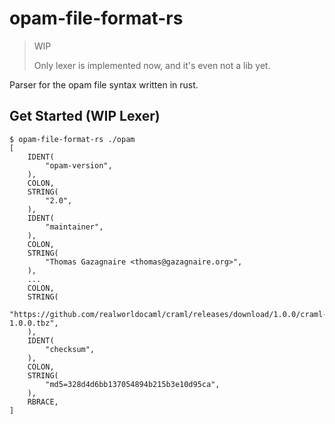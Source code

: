# opam-file-format-rs

> WIP
>
> Only lexer is implemented now, and it's even not a lib yet.

Parser for the opam file syntax written in rust.

## Get Started (WIP Lexer)

``` shell script
$ opam-file-format-rs ./opam
[
    IDENT(
        "opam-version",
    ),
    COLON,
    STRING(
        "2.0",
    ),
    IDENT(
        "maintainer",
    ),
    COLON,
    STRING(
        "Thomas Gazagnaire <thomas@gazagnaire.org>",
    ),
    ...
    COLON,
    STRING(
        "https://github.com/realworldocaml/craml/releases/download/1.0.0/craml-1.0.0.tbz",
    ),
    IDENT(
        "checksum",
    ),
    COLON,
    STRING(
        "md5=328d4d6bb137054894b215b3e10d95ca",
    ),
    RBRACE,
]
```
